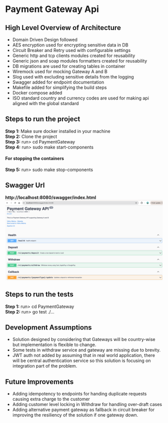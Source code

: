 # Payment Gateway Api
## High Level Overview of Architecture
- Domain Driven Design followed
- AES encryption used for encrypting sensitive data in DB
- Circuit Breaker and Retry used with configurable settings
- Generic http and tcp clients modules created for reusability
- Generic json and soap modules formatters created for reusability
- DB migrations are used for creating tables in container
- Wiremock used for mocking Gateway A and B
- Slog used with excluding sensitive details from the logging
- Swagger added for endpoint documentation
- Makefile added for simplifying the build steps
- Docker compose added 
- ISO standard country and currency codes are used for making api aligned with the global standard

## Steps to run the project
**Step 1:** Make sure docker installed in your machine  <br />
**Step 2:** Clone the project  <br />
**Step 3:** run> cd PaymentGateway <br />
**Step 4:** run> sudo make start-components <br />
#### For stopping the containers
**Step 5:** run> sudo make stop-components 

## Swagger Url
**http://localhost:8080/swagger/index.html**
![img.png](img.png)

## Steps to run the tests
**Step 1:** run> cd PaymentGateway <br />
**Step 2:** run> go test ./...
## Development Assumptions
- Solution designed by considering that Gateways will be country-wise
  but implementation is flexible to change.
- Some tests in withdraw service and gateway are missing due to brevity.
- JWT auth not added by assuming that in real world application, there 
  will be central authentication service so this solution is focusing on 
  integration part of the problem.

## Future Improvements
- Adding idempotency to endpoints for handing duplicate requests causing extra charge to the customer
- Adding customer level locking in Withdraw for handling over-draft cases
- Adding alternative payment gateway as fallback in circuit breaker for improving the resiliency of the solution if one gateway down.